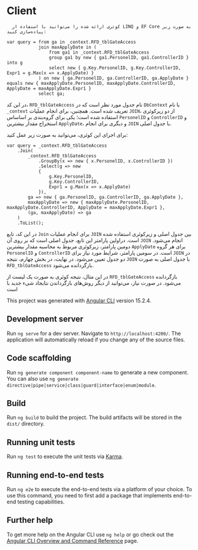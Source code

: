 # Client


      کوئری ارائه شده را می‌توانید با استفاده از LINQ و EF Core به صورت زیر پیاده‌سازی کنید:

```
var query = from ga in _context.RFD_tblGateAccess
            join maxApplyDate in (
                from ga1 in _context.RFD_tblGateAccess
                group ga1 by new { ga1.PersonelID, ga1.ControllerID } into g
                select new { g.Key.PersonelID, g.Key.ControllerID, Expr1 = g.Max(x => x.ApplyDate) }
            ) on new { ga.PersonelID, ga.ControllerID, ga.ApplyDate } equals new { maxApplyDate.PersonelID, maxApplyDate.ControllerID, ApplyDate = maxApplyDate.Expr1 }
            select ga;
```

در این کد، `RFD_tblGateAccess` نام جدول مورد نظر است که در `DbContext` با نام `_context` تعریف شده است. همچنین، برای انجام عملیات `JOIN`، از دو زیر‌کوئری استفاده شده است؛ یکی برای گروه‌بندی بر اساساس `PersonelID` و `ControllerID` و استخراج مقدار بیشترین `ApplyDate`، و دیگری برای انجام `JOIN` با جدول اصلی.

برای اجرای این کوئری، می‌توانید به صورت زیر عمل کنید:

```
var query = _context.RFD_tblGateAccess
    .Join(
        _context.RFD_tblGateAccess
            .GroupBy(x => new { x.PersonelID, x.ControllerID })
            .Select(g => new 
            { 
                g.Key.PersonelID, 
                g.Key.ControllerID, 
                Expr1 = g.Max(x => x.ApplyDate) 
            }),
        ga => new { ga.PersonelID, ga.ControllerID, ga.ApplyDate },
        maxApplyDate => new { maxApplyDate.PersonelID, maxApplyDate.ControllerID, ApplyDate = maxApplyDate.Expr1 },
        (ga, maxApplyDate) => ga
    )
    .ToList();
```

در این کد، تابع `Join` برای انجام عملیات `JOIN` بین جدول اصلی و زیرکوئری استفاده شده است. دراولین پارامتر این تابع، جدول اصلی است که بر روی آن `JOIN` انجام می‌شود. دومین پارامتر، زیرکوئری مربوط به محاسبه مقدار بیشترین `ApplyDate` برای هر گروه `PersonelID` و `ControllerID` است. در سومین پارامتر، شرایط مورد نیاز برای `JOIN` در دو جدول تعیین می‌شود. در نهایت، در بخش چهارم، نتیجه `JOIN` با جدول اصلی به صورت `RFD_tblGateAccess` بازگردانده می‌شود.

در این مثال، نتیجه کوئری به صورت یک لیست از `RFD_tblGateAccess` بازگردانده می‌شود. در صورت نیاز، می‌توانید از دیگر روش‌های بازگرداندن نتایجاد شیء جدید با است

This project was generated with [Angular CLI](https://github.com/angular/angular-cli) version 15.2.4.

## Development server

Run `ng serve` for a dev server. Navigate to `http://localhost:4200/`. The application will automatically reload if you change any of the source files.

## Code scaffolding

Run `ng generate component component-name` to generate a new component. You can also use `ng generate directive|pipe|service|class|guard|interface|enum|module`.

## Build

Run `ng build` to build the project. The build artifacts will be stored in the `dist/` directory.

## Running unit tests

Run `ng test` to execute the unit tests via [Karma](https://karma-runner.github.io).

## Running end-to-end tests

Run `ng e2e` to execute the end-to-end tests via a platform of your choice. To use this command, you need to first add a package that implements end-to-end testing capabilities.

## Further help

To get more help on the Angular CLI use `ng help` or go check out the [Angular CLI Overview and Command Reference](https://angular.io/cli) page.
